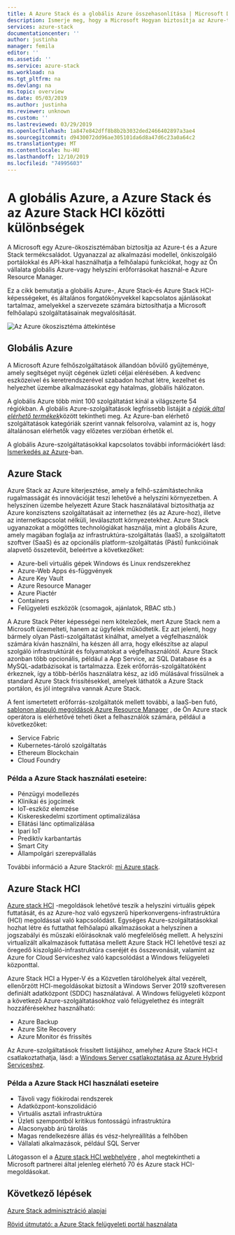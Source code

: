 ```yaml
---
title: A Azure Stack és a globális Azure összehasonlítása | Microsoft Docs
description: Ismerje meg, hogy a Microsoft Hogyan biztosítja az Azure-t és a Azure Stack termékcsaládot egy Azure-ökoszisztémában
services: azure-stack
documentationcenter: ''
author: justinha
manager: femila
editor: ''
ms.assetid: ''
ms.service: azure-stack
ms.workload: na
ms.tgt_pltfrm: na
ms.devlang: na
ms.topic: overview
ms.date: 05/03/2019
ms.author: justinha
ms.reviewer: unknown
ms.custom: ''
ms.lastreviewed: 03/29/2019
ms.openlocfilehash: 1a847e842dff8b8b2b3032ded2466402897a3ae4
ms.sourcegitcommit: d9430072dd96ae305101da6d8a47d6c23a0a64c2
ms.translationtype: MT
ms.contentlocale: hu-HU
ms.lasthandoff: 12/10/2019
ms.locfileid: "74995603"
---
```

# <a name="differences-between-global-azure-azure-stack-and-azure-stack-hci"></a>A globális Azure, a Azure Stack és az Azure Stack HCI közötti különbségek

A Microsoft egy Azure-ökoszisztémában biztosítja az Azure-t és a Azure Stack termékcsaládot. Ugyanazzal az alkalmazási modellel, önkiszolgáló portálokkal és API-kkal használhatja a felhőalapú funkciókat, hogy az Ön vállalata globális Azure-vagy helyszíni erőforrásokat használ-e Azure Resource Manager.

Ez a cikk bemutatja a globális Azure-, Azure Stack-és Azure Stack HCI-képességeket, és általános forgatókönyvekkel kapcsolatos ajánlásokat tartalmaz, amelyekkel a szervezete számára biztosíthatja a Microsoft felhőalapú szolgáltatásainak megvalósítását.

![Az Azure ökoszisztéma áttekintése](./media/compare-azure-azure-stack/azure-family.png)

## <a name="global-azure"></a>Globális Azure

A Microsoft Azure felhőszolgáltatások állandóan bővülő gyűjteménye, amely segítséget nyújt cégének üzleti céljai elérésében. A kedvenc eszközeivel és keretrendszerével szabadon hozhat létre, kezelhet és helyezhet üzembe alkalmazásokat egy hatalmas, globális hálózaton.

A globális Azure több mint 100 szolgáltatást kínál a világszerte 54 régiókban. A globális Azure-szolgáltatások legfrissebb listáját a [*régiók által elérhető termékek*](https://azure.microsoft.com/regions/services)között tekintheti meg. Az Azure-ban elérhető szolgáltatások kategóriák szerint vannak felsorolva, valamint az is, hogy általánosan elérhetők vagy előzetes verzióban érhetők el.

A globális Azure-szolgáltatásokkal kapcsolatos további információkért lásd: [Ismerkedés az Azure](https://docs.microsoft.com/azure/#pivot=get-started&panel=get-started1)-ban.

## <a name="azure-stack"></a>Azure Stack

Azure Stack az Azure kiterjesztése, amely a felhő-számítástechnika rugalmasságát és innovációját teszi lehetővé a helyszíni környezetben. A helyszínen üzembe helyezett Azure Stack használatával biztosíthatja az Azure konzisztens szolgáltatásait az internethez (és az Azure-hoz), illetve az internetkapcsolat nélküli, leválasztott környezetekhez. Azure Stack ugyanazokat a mögöttes technológiákat használja, mint a globális Azure, amely magában foglalja az infrastruktúra-szolgáltatás (IaaS), a szolgáltatott szoftver (SaaS) és az opcionális platform-szolgáltatás (Pásti) funkcióinak alapvető összetevőit, beleértve a következőket:

- Azure-beli virtuális gépek Windows és Linux rendszerekhez
- Azure-Web Apps és-függvények
- Azure Key Vault
- Azure Resource Manager
- Azure Piactér
- Containers
- Felügyeleti eszközök (csomagok, ajánlatok, RBAC stb.)

A Azure Stack Péter képességei nem kötelezőek, mert Azure Stack nem a Microsoft üzemelteti, hanem az ügyfelek működtetik. Ez azt jelenti, hogy bármely olyan Pásti-szolgáltatást kínálhat, amelyet a végfelhasználók számára kíván használni, ha készen áll arra, hogy elkészítse az alapul szolgáló infrastruktúrát és folyamatokat a végfelhasználótól. Azure Stack azonban több opcionális, például a App Service, az SQL Database és a MySQL-adatbázisokat is tartalmazza. Ezek erőforrás-szolgáltatóként érkeznek, így a több-bérlős használatra kész, az idő múlásával frissülnek a standard Azure Stack frissítésekkel, amelyek láthatók a Azure Stack portálon, és jól integrálva vannak Azure Stack.

A fent ismertetett erőforrás-szolgáltatók mellett további, a IaaS-ben futó, [sablonon alapuló megoldások Azure Resource Manager](https://github.com/Azure/AzureStack-QuickStart-Templates) , de Ön Azure stack operátora is elérhetővé teheti őket a felhasználók számára, például a következőket:

- Service Fabric
- Kubernetes-tároló szolgáltatás
- Ethereum Blockchain
- Cloud Foundry

### <a name="example-use-cases-for-azure-stack"></a>Példa a Azure Stack használati eseteire:

- Pénzügyi modellezés
- Klinikai és jogcímek
- IoT-eszköz elemzése
- Kiskereskedelmi szortiment optimalizálása
- Ellátási lánc optimalizálása
- Ipari IoT
- Prediktív karbantartás
- Smart City
- Állampolgári szerepvállalás

További információ a Azure Stackról: [mi Azure stack](azure-stack-overview.md).

## <a name="azure-stack-hci"></a>Azure Stack HCI

[Azure stack HCI](azure-stack-hci-overview.md) -megoldások lehetővé teszik a helyszíni virtuális gépek futtatását, és az Azure-hoz való egyszerű hiperkonvergens-infrastruktúra (HCI) megoldással való kapcsolódást. Egységes Azure-szolgáltatásokkal hozhat létre és futtathat felhőalapú alkalmazásokat a helyszínen a jogszabályi és műszaki előírásoknak való megfelelőség mellett. A helyszíni virtualizált alkalmazások futtatása mellett Azure Stack HCI lehetővé teszi az öregedő kiszolgáló-infrastruktúra cseréjét és összevonását, valamint az Azure for Cloud Serviceshez való kapcsolódást a Windows felügyeleti központtal.

Azure Stack HCI a Hyper-V és a Közvetlen tárolóhelyek által vezérelt, ellenőrzött HCI-megoldásokat biztosít a Windows Server 2019 szoftveresen definiált adatközpont (SDDC) használatával. A Windows felügyeleti központ a következő Azure-szolgáltatásokhoz való felügyelethez és integrált hozzáférésekhez használható:

- Azure Backup
- Azure Site Recovery
- Azure Monitor és frissítés

Az Azure-szolgáltatások frissített listájához, amelyhez Azure Stack HCI-t csatlakoztathatja, lásd: a [Windows Server csatlakoztatása az Azure Hybrid Serviceshez](https://docs.microsoft.com/windows-server/azure-hybrid-services/index).

### <a name="example-use-cases-for-azure-stack-hci"></a>Példa a Azure Stack HCI használati eseteire
- Távoli vagy fiókirodai rendszerek
- Adatközpont-konszolidáció
- Virtuális asztali infrastruktúra
- Üzleti szempontból kritikus fontosságú infrastruktúra
- Alacsonyabb árú tárolás
- Magas rendelkezésre állás és vész-helyreállítás a felhőben
- Vállalati alkalmazások, például SQL Server

Látogasson el a [Azure stack HCI webhelyére](https://azure.microsoft.com/overview/azure-stack/hci/) , ahol megtekintheti a Microsoft partnerei által jelenleg elérhető 70 és Azure stack HCI-megoldásokat.

## <a name="next-steps"></a>Következő lépések

[Azure Stack adminisztráció alapjai](azure-stack-manage-basics.md)

[Rövid útmutató: a Azure Stack felügyeleti portál használata](azure-stack-manage-portals.md)
